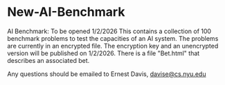 # New-AI-Benchmark
AI Benchmark: To be opened 1/2/2026
This contains a collection of 100 benchmark problems to test the capacities of an AI system. The problems are currently in an encrypted file. The encryption key and an unencrypted version will be published on 1/2/2026. There is a file "Bet.html" that describes an associated bet.

Any questions should be emailed to Ernest Davis, davise@cs.nyu.edu
